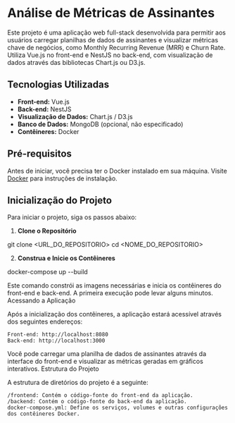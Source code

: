 ﻿# Análise de Métricas de Assinantes

Este projeto é uma aplicação web full-stack desenvolvida para permitir aos usuários carregar planilhas de dados de assinantes e visualizar métricas chave de negócios, como Monthly Recurring Revenue (MRR) e Churn Rate. Utiliza Vue.js no front-end e NestJS no back-end, com visualização de dados através das bibliotecas Chart.js ou D3.js.

## Tecnologias Utilizadas

- **Front-end:** Vue.js
- **Back-end:** NestJS
- **Visualização de Dados:** Chart.js / D3.js
- **Banco de Dados:** MongoDB (opcional, não especificado)
- **Contêineres:** Docker

## Pré-requisitos

Antes de iniciar, você precisa ter o Docker instalado em sua máquina. Visite [Docker](https://www.docker.com/get-started) para instruções de instalação.

## Inicialização do Projeto

Para iniciar o projeto, siga os passos abaixo:

1. **Clone o Repositório**

git clone <URL_DO_REPOSITORIO>
cd <NOME_DO_REPOSITORIO>

2.  **Construa e Inicie os Contêineres**

docker-compose up --build

Este comando constrói as imagens necessárias e inicia os contêineres do front-end e back-end. A primeira execução pode levar alguns minutos.
Acessando a Aplicação

Após a inicialização dos contêineres, a aplicação estará acessível através dos seguintes endereços:

    Front-end: http://localhost:8080
    Back-end: http://localhost:3000

Você pode carregar uma planilha de dados de assinantes através da interface do front-end e visualizar as métricas geradas em gráficos interativos.
Estrutura do Projeto

A estrutura de diretórios do projeto é a seguinte:

    /frontend: Contém o código-fonte do front-end da aplicação.
    /backend: Contém o código-fonte do back-end da aplicação.
    docker-compose.yml: Define os serviços, volumes e outras configurações dos contêineres Docker.
